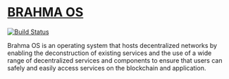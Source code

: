 # [BRAHMA OS](https://www.brahmaos.io/)

[![Build Status](https://travis-ci.org/onevcat/Kingfisher.svg?branch=master)](https://travis-ci.org/onevcat/Kingfisher)


Brahma OS is an operating system that hosts decentralized networks by enabling the deconstruction of existing services and the use of a wide range of decentralized services and components to ensure that users can safely and easily access services on the blockchain and application.


